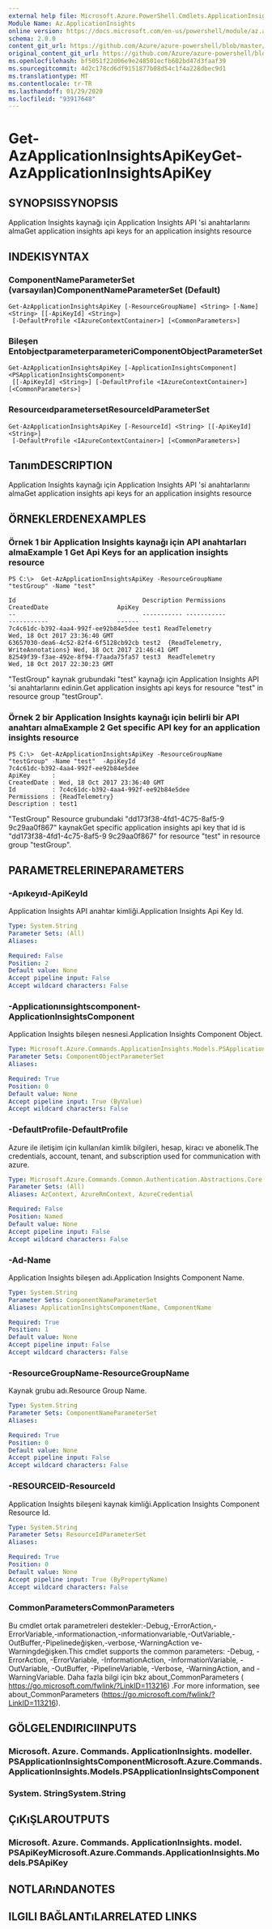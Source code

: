 ```yaml
---
external help file: Microsoft.Azure.PowerShell.Cmdlets.ApplicationInsights.dll-Help.xml
Module Name: Az.ApplicationInsights
online version: https://docs.microsoft.com/en-us/powershell/module/az.applicationinsights/get-azapplicationinsightsapikey
schema: 2.0.0
content_git_url: https://github.com/Azure/azure-powershell/blob/master/src/ApplicationInsights/ApplicationInsights/help/Get-AzApplicationInsightsApiKey.md
original_content_git_url: https://github.com/Azure/azure-powershell/blob/master/src/ApplicationInsights/ApplicationInsights/help/Get-AzApplicationInsightsApiKey.md
ms.openlocfilehash: bf5051f22d06e9e248501ecfb602bd47d3faaf39
ms.sourcegitcommit: 4d2c178cd6df9151877b08d54c1f4a228dbec9d1
ms.translationtype: MT
ms.contentlocale: tr-TR
ms.lasthandoff: 01/29/2020
ms.locfileid: "93917648"
---
```

# <span data-ttu-id="7c9c1-101">Get-AzApplicationInsightsApiKey</span><span class="sxs-lookup"><span data-stu-id="7c9c1-101">Get-AzApplicationInsightsApiKey</span></span>

## <span data-ttu-id="7c9c1-102">SYNOPSIS</span><span class="sxs-lookup"><span data-stu-id="7c9c1-102">SYNOPSIS</span></span>
<span data-ttu-id="7c9c1-103">Application Insights kaynağı için Application Insights API 'si anahtarlarını alma</span><span class="sxs-lookup"><span data-stu-id="7c9c1-103">Get application insights api keys for an application insights resource</span></span>

## <span data-ttu-id="7c9c1-104">INDEKI</span><span class="sxs-lookup"><span data-stu-id="7c9c1-104">SYNTAX</span></span>

### <span data-ttu-id="7c9c1-105">ComponentNameParameterSet (varsayılan)</span><span class="sxs-lookup"><span data-stu-id="7c9c1-105">ComponentNameParameterSet (Default)</span></span>
```
Get-AzApplicationInsightsApiKey [-ResourceGroupName] <String> [-Name] <String> [[-ApiKeyId] <String>]
 [-DefaultProfile <IAzureContextContainer>] [<CommonParameters>]
```

### <span data-ttu-id="7c9c1-106">Bileşen Entobjectparameterparameteri</span><span class="sxs-lookup"><span data-stu-id="7c9c1-106">ComponentObjectParameterSet</span></span>
```
Get-AzApplicationInsightsApiKey [-ApplicationInsightsComponent] <PSApplicationInsightsComponent>
 [[-ApiKeyId] <String>] [-DefaultProfile <IAzureContextContainer>] [<CommonParameters>]
```

### <span data-ttu-id="7c9c1-107">Resourceıdparameterset</span><span class="sxs-lookup"><span data-stu-id="7c9c1-107">ResourceIdParameterSet</span></span>
```
Get-AzApplicationInsightsApiKey [-ResourceId] <String> [[-ApiKeyId] <String>]
 [-DefaultProfile <IAzureContextContainer>] [<CommonParameters>]
```

## <span data-ttu-id="7c9c1-108">Tanım</span><span class="sxs-lookup"><span data-stu-id="7c9c1-108">DESCRIPTION</span></span>
<span data-ttu-id="7c9c1-109">Application Insights kaynağı için Application Insights API 'si anahtarlarını alma</span><span class="sxs-lookup"><span data-stu-id="7c9c1-109">Get application insights api keys for an application insights resource</span></span>

## <span data-ttu-id="7c9c1-110">ÖRNEKLERDEN</span><span class="sxs-lookup"><span data-stu-id="7c9c1-110">EXAMPLES</span></span>

### <span data-ttu-id="7c9c1-111">Örnek 1 bir Application Insights kaynağı için API anahtarları alma</span><span class="sxs-lookup"><span data-stu-id="7c9c1-111">Example 1 Get Api Keys for an application insights resource</span></span>
```
PS C:\>  Get-AzApplicationInsightsApiKey -ResourceGroupName "testGroup" -Name "test"

Id                                   Description Permissions                       CreatedDate                   ApiKey
--                                   ----------- -----------                       -----------                   ------
7c4c61dc-b392-4aa4-992f-ee92b84e5dee test1 ReadTelemetry                     Wed, 18 Oct 2017 23:36:40 GMT
63657030-dea6-4c52-82f4-6f5128cb92cb test2  {ReadTelemetry, WriteAnnotations} Wed, 18 Oct 2017 21:46:41 GMT
82549f39-f3ae-492e-8f94-f7aada75fa57 test3  ReadTelemetry                     Wed, 18 Oct 2017 22:30:23 GMT
```

<span data-ttu-id="7c9c1-112">"TestGroup" kaynak grubundaki "test" kaynağı için Application Insights API 'si anahtarlarını edinin.</span><span class="sxs-lookup"><span data-stu-id="7c9c1-112">Get application insights api keys for resource "test" in resource group "testGroup".</span></span>

### <span data-ttu-id="7c9c1-113">Örnek 2 bir Application Insights kaynağı için belirli bir API anahtarı alma</span><span class="sxs-lookup"><span data-stu-id="7c9c1-113">Example 2 Get specific API key for an application insights resource</span></span>
```
PS C:\>  Get-AzApplicationInsightsApiKey -ResourceGroupName "testGroup" -Name "test"  -ApiKeyId 
7c4c61dc-b392-4aa4-992f-ee92b84e5dee
ApiKey      :
CreatedDate : Wed, 18 Oct 2017 23:36:40 GMT
Id          : 7c4c61dc-b392-4aa4-992f-ee92b84e5dee
Permissions : {ReadTelemetry}
Description : test1
```

<span data-ttu-id="7c9c1-114">"TestGroup" Resource grubundaki "dd173f38-4fd1-4C75-8af5-9 9c29aa0f867" kaynak</span><span class="sxs-lookup"><span data-stu-id="7c9c1-114">Get specific application insights api key that id is "dd173f38-4fd1-4c75-8af5-9 9c29aa0f867" for resource "test" in resource group "testGroup".</span></span>

## <span data-ttu-id="7c9c1-115">PARAMETRELERINE</span><span class="sxs-lookup"><span data-stu-id="7c9c1-115">PARAMETERS</span></span>

### <span data-ttu-id="7c9c1-116">-Apıkeyıd</span><span class="sxs-lookup"><span data-stu-id="7c9c1-116">-ApiKeyId</span></span>
<span data-ttu-id="7c9c1-117">Application Insights API anahtar kimliği.</span><span class="sxs-lookup"><span data-stu-id="7c9c1-117">Application Insights Api Key Id.</span></span>

```yaml
Type: System.String
Parameter Sets: (All)
Aliases:

Required: False
Position: 2
Default value: None
Accept pipeline input: False
Accept wildcard characters: False
```

### <span data-ttu-id="7c9c1-118">-Applicationınsightscomponent</span><span class="sxs-lookup"><span data-stu-id="7c9c1-118">-ApplicationInsightsComponent</span></span>
<span data-ttu-id="7c9c1-119">Application Insights bileşen nesnesi.</span><span class="sxs-lookup"><span data-stu-id="7c9c1-119">Application Insights Component Object.</span></span>

```yaml
Type: Microsoft.Azure.Commands.ApplicationInsights.Models.PSApplicationInsightsComponent
Parameter Sets: ComponentObjectParameterSet
Aliases:

Required: True
Position: 0
Default value: None
Accept pipeline input: True (ByValue)
Accept wildcard characters: False
```

### <span data-ttu-id="7c9c1-120">-DefaultProfile</span><span class="sxs-lookup"><span data-stu-id="7c9c1-120">-DefaultProfile</span></span>
<span data-ttu-id="7c9c1-121">Azure ile iletişim için kullanılan kimlik bilgileri, hesap, kiracı ve abonelik.</span><span class="sxs-lookup"><span data-stu-id="7c9c1-121">The credentials, account, tenant, and subscription used for communication with azure.</span></span>

```yaml
Type: Microsoft.Azure.Commands.Common.Authentication.Abstractions.Core.IAzureContextContainer
Parameter Sets: (All)
Aliases: AzContext, AzureRmContext, AzureCredential

Required: False
Position: Named
Default value: None
Accept pipeline input: False
Accept wildcard characters: False
```

### <span data-ttu-id="7c9c1-122">-Ad</span><span class="sxs-lookup"><span data-stu-id="7c9c1-122">-Name</span></span>
<span data-ttu-id="7c9c1-123">Application Insights bileşen adı.</span><span class="sxs-lookup"><span data-stu-id="7c9c1-123">Application Insights Component Name.</span></span>

```yaml
Type: System.String
Parameter Sets: ComponentNameParameterSet
Aliases: ApplicationInsightsComponentName, ComponentName

Required: True
Position: 1
Default value: None
Accept pipeline input: False
Accept wildcard characters: False
```

### <span data-ttu-id="7c9c1-124">-ResourceGroupName</span><span class="sxs-lookup"><span data-stu-id="7c9c1-124">-ResourceGroupName</span></span>
<span data-ttu-id="7c9c1-125">Kaynak grubu adı.</span><span class="sxs-lookup"><span data-stu-id="7c9c1-125">Resource Group Name.</span></span>

```yaml
Type: System.String
Parameter Sets: ComponentNameParameterSet
Aliases:

Required: True
Position: 0
Default value: None
Accept pipeline input: False
Accept wildcard characters: False
```

### <span data-ttu-id="7c9c1-126">-RESOURCEID</span><span class="sxs-lookup"><span data-stu-id="7c9c1-126">-ResourceId</span></span>
<span data-ttu-id="7c9c1-127">Application Insights bileşeni kaynak kimliği.</span><span class="sxs-lookup"><span data-stu-id="7c9c1-127">Application Insights Component Resource Id.</span></span>

```yaml
Type: System.String
Parameter Sets: ResourceIdParameterSet
Aliases:

Required: True
Position: 0
Default value: None
Accept pipeline input: True (ByPropertyName)
Accept wildcard characters: False
```

### <span data-ttu-id="7c9c1-128">CommonParameters</span><span class="sxs-lookup"><span data-stu-id="7c9c1-128">CommonParameters</span></span>
<span data-ttu-id="7c9c1-129">Bu cmdlet ortak parametreleri destekler:-Debug,-ErrorAction,-ErrorVariable,-ınformationaction,-ınformationvariable,-OutVariable,-OutBuffer,-Pipelinedeğişken,-verbose,-WarningAction ve-Warningdeğişken.</span><span class="sxs-lookup"><span data-stu-id="7c9c1-129">This cmdlet supports the common parameters: -Debug, -ErrorAction, -ErrorVariable, -InformationAction, -InformationVariable, -OutVariable, -OutBuffer, -PipelineVariable, -Verbose, -WarningAction, and -WarningVariable.</span></span> <span data-ttu-id="7c9c1-130">Daha fazla bilgi için bkz about_CommonParameters ( https://go.microsoft.com/fwlink/?LinkID=113216) .</span><span class="sxs-lookup"><span data-stu-id="7c9c1-130">For more information, see about_CommonParameters (https://go.microsoft.com/fwlink/?LinkID=113216).</span></span>

## <span data-ttu-id="7c9c1-131">GÖLGELENDIRICI</span><span class="sxs-lookup"><span data-stu-id="7c9c1-131">INPUTS</span></span>

### <span data-ttu-id="7c9c1-132">Microsoft. Azure. Commands. ApplicationInsights. modeller. PSApplicationInsightsComponent</span><span class="sxs-lookup"><span data-stu-id="7c9c1-132">Microsoft.Azure.Commands.ApplicationInsights.Models.PSApplicationInsightsComponent</span></span>

### <span data-ttu-id="7c9c1-133">System. String</span><span class="sxs-lookup"><span data-stu-id="7c9c1-133">System.String</span></span>

## <span data-ttu-id="7c9c1-134">ÇıKıŞLAR</span><span class="sxs-lookup"><span data-stu-id="7c9c1-134">OUTPUTS</span></span>

### <span data-ttu-id="7c9c1-135">Microsoft. Azure. Commands. ApplicationInsights. model. PSApiKey</span><span class="sxs-lookup"><span data-stu-id="7c9c1-135">Microsoft.Azure.Commands.ApplicationInsights.Models.PSApiKey</span></span>

## <span data-ttu-id="7c9c1-136">NOTLARıNDA</span><span class="sxs-lookup"><span data-stu-id="7c9c1-136">NOTES</span></span>

## <span data-ttu-id="7c9c1-137">ILGILI BAĞLANTıLAR</span><span class="sxs-lookup"><span data-stu-id="7c9c1-137">RELATED LINKS</span></span>
